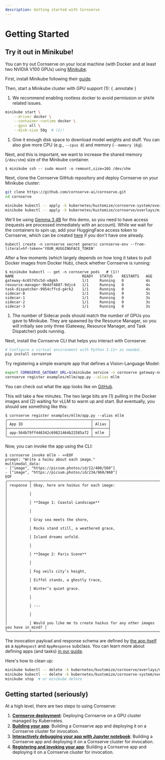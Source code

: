 ```yaml
---
description: Getting started with Cornserve
---
```


# Getting Started

## Try it out in Minikube!

You can try out Cornserve on your local machine (with Docker and at least two NVIDIA V100 GPUs) using [Minikube](https://minikube.sigs.k8s.io).

First, install Minikube following their [guide](https://minikube.sigs.k8s.io/docs/start/).

Then, start a Minikube cluster with GPU support (1):
{ .annotate }

1. We recommend enabling rootless docker to avoid permission or `$PATH` related issues.

```bash
minikube start \
    --driver docker \
    --container-runtime docker \
    --gpus all \
    --disk-size 50g  # (1)!
```

1. Give it enough disk space to download model weights and stuff. You can also give more CPU (e.g., `--cpus 8`) and memory (`--memory 16g`).

Next, and this is important, we want to increase the shared memory (`/dev/shm`) size of the Minikube container.

```console
$ minikube ssh -- sudo mount -o remount,size=16G /dev/shm
```

Next, clone the Cornserve GitHub repository and deploy Cornserve on your Minikube cluster:

```bash
git clone https://github.com/cornserve-ai/cornserve.git
cd cornserve

minikube kubectl -- apply -k kubernetes/kustomize/cornserve-system/overlays/minikube
minikube kubectl -- apply -k kubernetes/kustomize/cornserve/overlays/minikube
```

We'll be using [Gemma 3 4B](https://huggingface.co/google/gemma-3-4b-it/tree/main) for this demo, so you need to have access (requests are processed immediately with an account).
While we wait for the containers to spin up, add your HuggingFace access token to Cornserve, which can be created [here](https://huggingface.co/settings/tokens) if you don't have one already.
```
kubectl create -n cornserve secret generic cornserve-env --from-literal=hf-token='YOUR_HUGGINGFACE_TOKEN'
```

After a few moments (which largely depends on how long it takes to pull Docker images from Docker Hub), check whether Cornserve is running:

```console
$ minikube kubectl -- get -n cornserve pods   # (1)!
NAME                               READY   STATUS    RESTARTS   AGE
gateway-6c65745c5d-x8gkh           1/1     Running   0          4s
resource-manager-9b4df4687-9djc4   1/1     Running   0          4s
task-dispatcher-9954cffcd-g4rk2    1/1     Running   0          4s
sidecar-0                          1/1     Running   0          3s
sidecar-1                          1/1     Running   0          3s
sidecar-2                          1/1     Running   0          3s
sidecar-3                          1/1     Running   0          3s
```

1. The number of Sidecar pods should match the number of GPUs you gave to Minikube. They are spawned by the Resource Manager, so you will initially see only three (Gateway, Resource Manager, and Task Dispatcher) pods running.

Next, install the Cornserve CLI that helps you interact with Cornserve:

```bash
# Configure a virtual environment with Python 3.11+ as needed.
pip install cornserve
```

Try registering a simple example app that defines a Vision-Language Model:

```bash
export CORNSERVE_GATEWAY_URL=$(minikube service -n cornserve gateway-node-port --url)
cornserve register examples/mllm/app.py --alias mllm
```

You can check out what the app looks like on [GitHub](https://github.com/cornserve-ai/cornserve/blob/3fbf3c62dc7bd8019af29d1ae260b2cafc071ad8/examples/mllm/app.py).

This will take a few minutes. The two large bits are (1) pulling in the Docker images and (2) waiting for vLLM to warm up and start. But eventually, you should see something like this:

```console
$ cornserve register examples/mllm/app.py --alias mllm
╭──────────────────────────────────────┬───────╮
│ App ID                               │ Alias │
├──────────────────────────────────────┼───────┤
│ app-564b79ff446342c69821464b22585a72 │ mllm  │
╰──────────────────────────────────────┴───────╯
```

Now, you can invoke the app using the CLI:

```console
$ cornserve invoke mllm - <<EOF
prompt: "Write a haiku about each image."
multimodal_data:
- ["image", "https://picsum.photos/id/12/480/560"]
- ["image", "https://picsum.photos/id/234/960/960"]
EOF
╭──────────┬───────────────────────────────────────────────────────────────────────────╮
│ response │ Okay, here are haikus for each image:                                     │
│          │                                                                           │
│          │ **Image 1: Coastal Landscape**                                            │
│          │                                                                           │
│          │ Gray sea meets the shore,                                                 │
│          │ Rocks stand still, a weathered grace,                                     │
│          │ Island dreams unfold.                                                     │
│          │                                                                           │
│          │ **Image 2: Paris Scene**                                                  │
│          │                                                                           │
│          │ Fog veils city’s height,                                                  │
│          │ Eiffel stands, a ghostly trace,                                           │
│          │ Winter’s quiet grace.                                                     │
│          │                                                                           │
│          │ ---                                                                       │
│          │                                                                           │
│          │ Would you like me to create haikus for any other images you have in mind? │
╰──────────┴───────────────────────────────────────────────────────────────────────────╯
```

The invocation payload and response schema are defined by [the app itself](https://github.com/cornserve-ai/cornserve/blob/3fbf3c62dc7bd8019af29d1ae260b2cafc071ad8/examples/mllm/app.py) as a `AppRequest` and `AppResponse` subclass.
You can learn more about defining apps (and tasks) [in our guide](building_apps.md).

Here's how to clean up:

```bash
minikube kubectl -- delete -k kubernetes/kustomize/cornserve/overlays/minikube
minikube kubectl -- delete -k kubernetes/kustomize/cornserve-system/overlays/minikube
minikube stop  # or minikube delete
```

## Getting started (seriously)

At a high level, there are two steps to using Cornserve:

1. [**Cornserve deployment**](cornserve.md): Deploying Cornserve on a GPU cluster managed by Kubernetes.
1. [**Building your app**](building_apps.md): Building a Cornserve app and deploying it on a Cornserve cluster for invocation.
1. [**Interactively debugging your app with Jupyter notebook**](jupyter.ipynb): Building a Cornserve app and deploying it on a Cornserve cluster for invocation.
1. [**Registering and invoking your app**](registering_apps.md): Building a Cornserve app and deploying it on a Cornserve cluster for invocation.
